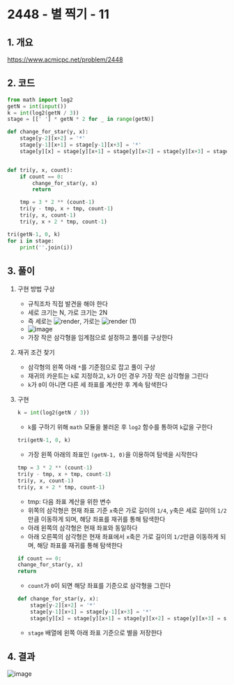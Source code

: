 # 2448 - 별 찍기 - 11

## 1. 개요

https://www.acmicpc.net/problem/2448

## 2. 코드

```python
from math import log2
getN = int(input())
k = int(log2(getN / 3))
stage = [[' '] * getN * 2 for _ in range(getN)]

def change_for_star(y, x):
    stage[y-2][x+2] = '*'
    stage[y-1][x+1] = stage[y-1][x+3] = '*'
    stage[y][x] = stage[y][x+1] = stage[y][x+2] = stage[y][x+3] = stage[y][x+4] = '*'


def tri(y, x, count):
    if count == 0:
        change_for_star(y, x)
        return

    tmp = 3 * 2 ** (count-1)
    tri(y - tmp, x + tmp, count-1)
    tri(y, x, count-1)
    tri(y, x + 2 * tmp, count-1)

tri(getN-1, 0, k)
for i in stage:
    print(''.join(i))
```

## 3. 풀이

1. 구현 방법 구상

    - 규칙조차 직접 발견을 해야 한다
    - 세로 크기는 N, 가로 크기는 2N
    - 즉 세로는 ![render](https://user-images.githubusercontent.com/29600820/89900496-c7f3e180-dc1e-11ea-8a3d-0b080f472c00.png), 가로는 ![render (1)](https://user-images.githubusercontent.com/29600820/89900587-e78b0a00-dc1e-11ea-9792-d8ede83d1c00.png)
    - ![image](https://user-images.githubusercontent.com/29600820/89900716-10ab9a80-dc1f-11ea-9af6-cbf055e96fcf.png)
    - 가장 작은 삼각형을 임계점으로 설정하고 풀이를 구상한다

2. 재귀 조건 찾기

    - 삼각형의 왼쪽 아래 `*`를 기준점으로 잡고 풀이 구상
    - 재귀의 카운트는 `k`로 지정하고, `k`가 0인 경우 가장 작은 삼각형을 그린다
    - `k`가 `0`이 아니면 다른 세 좌표를 계산한 후 계속 탐색한다

3. 구현

    ```python
    k = int(log2(getN / 3))
    ```
    - `k`를 구하기 위해 `math` 모듈을 불러온 후 `log2` 함수를 통하여 `k`값을 구한다

    ```python
    tri(getN-1, 0, k)
    ```
    - 가장 왼쪽 아래의 좌표인 `(getN-1, 0)`을 이용하여 탐색을 시작한다
    ```python
    tmp = 3 * 2 ** (count-1)
    tri(y - tmp, x + tmp, count-1)
    tri(y, x, count-1)
    tri(y, x + 2 * tmp, count-1)
    ```
    - tmp: 다음 좌표 계산을 위한 변수
    - 위쪽의 삼각형은 현재 좌표 기준 `x`축은 가로 길이의 `1/4`, `y`축은 세로 길이의 `1/2`만큼 이동하게 되며, 해당 좌표를 재귀를 통해 탐색한다
    - 아래 왼쪽의 삼각형은 현재 좌표와 동일하다
    - 아래 오른쪽의 삼각형은 현재 좌표에서 `x`축은 가로 길이의 `1/2`만큼 이동하게 되며, 해당 좌표를 재귀를 통해 탐색한다

    ```python
    if count == 0:
    change_for_star(y, x)
    return
    ```
    - `count`가 `0`이 되면 해당 좌표를 기준으로 삼각형을 그린다
    ```python
    def change_for_star(y, x):
        stage[y-2][x+2] = '*'
        stage[y-1][x+1] = stage[y-1][x+3] = '*'
        stage[y][x] = stage[y][x+1] = stage[y][x+2] = stage[y][x+3] = stage[y][x+4] = '*'
    ```
    - `stage` 배열에 왼쪽 아래 좌표 기준으로 별을 저장한다
## 4. 결과
![image](https://user-images.githubusercontent.com/29600820/89902049-ea86fa00-dc20-11ea-91ce-f44807461156.png)